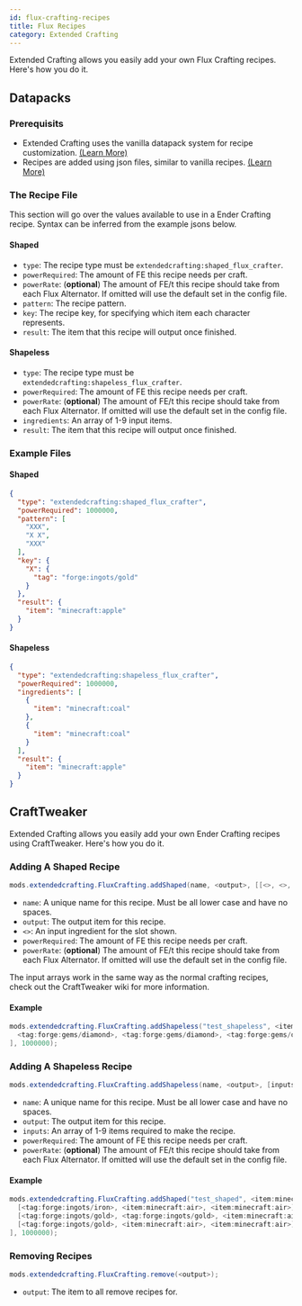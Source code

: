 ```yaml
---
id: flux-crafting-recipes
title: Flux Recipes
category: Extended Crafting
---
```


Extended Crafting allows you easily add your own Flux Crafting recipes. Here's how you do it.

## Datapacks
### Prerequisits
- Extended Crafting uses the vanilla datapack system for recipe customization. [(Learn More)](https://minecraft.gamepedia.com/Data_pack)
- Recipes are added using json files, similar to vanilla recipes. [(Learn More)](https://minecraft.gamepedia.com/Recipe)

### The Recipe File
This section will go over the values available to use in a Ender Crafting recipe. Syntax can be inferred from the example jsons below.
#### Shaped
- `type`: The recipe type must be `extendedcrafting:shaped_flux_crafter`.
- `powerRequired`: The amount of FE this recipe needs per craft.
- `powerRate`: (**optional**) The amount of FE/t this recipe should take from each Flux Alternator. If omitted will use the default set in the config file.
- `pattern`: The recipe pattern.
- `key`: The recipe key, for specifying which item each character represents.
- `result`: The item that this recipe will output once finished.

#### Shapeless
- `type`: The recipe type must be `extendedcrafting:shapeless_flux_crafter`.
- `powerRequired`: The amount of FE this recipe needs per craft.
- `powerRate`: (**optional**) The amount of FE/t this recipe should take from each Flux Alternator. If omitted will use the default set in the config file.
- `ingredients`: An array of 1-9 input items.
- `result`: The item that this recipe will output once finished.

### Example Files
#### Shaped
```json
{
  "type": "extendedcrafting:shaped_flux_crafter",
  "powerRequired": 1000000,
  "pattern": [
    "XXX",
    "X X",
    "XXX"
  ],
  "key": {
    "X": {
      "tag": "forge:ingots/gold"
    }
  },
  "result": {
    "item": "minecraft:apple"
  }
}
```

#### Shapeless
```json
{
  "type": "extendedcrafting:shapeless_flux_crafter",
  "powerRequired": 1000000,
  "ingredients": [
    {
      "item": "minecraft:coal"
    },
    {
      "item": "minecraft:coal"
    }
  ],
  "result": {
    "item": "minecraft:apple"
  }
}
```

## CraftTweaker

Extended Crafting allows you easily add your own Ender Crafting recipes using CraftTweaker. Here's how you do it.

### Adding A Shaped Recipe
```java
mods.extendedcrafting.FluxCrafting.addShaped(name, <output>, [[<>, <>, <>], [<>, <>, <>], [<>, <>, <>]], powerRequired, powerRate);  
```

- `name`: A unique name for this recipe. Must be all lower case and have no spaces.
- `output`: The output item for this recipe.
- `<>`: An input ingredient for the slot shown.
- `powerRequired`: The amount of FE this recipe needs per craft.
- `powerRate`: (**optional**) The amount of FE/t this recipe should take from each Flux Alternator. If omitted will use the default set in the config file.

The input arrays work in the same way as the normal crafting recipes, check out the CraftTweaker wiki for more information.

#### Example
```java
mods.extendedcrafting.FluxCrafting.addShapeless("test_shapeless", <item:minecraft:cobblestone>, [
  <tag:forge:gems/diamond>, <tag:forge:gems/diamond>, <tag:forge:gems/diamond>, <tag:forge:gems/diamond>, <tag:forge:gems/diamond>, <tag:forge:gems/diamond>
], 1000000);
```

### Adding A Shapeless Recipe
```java
mods.extendedcrafting.FluxCrafting.addShapeless(name, <output>, [inputs], powerRequired, powerRate); 
```

- `name`: A unique name for this recipe. Must be all lower case and have no spaces.
- `output`: The output item for this recipe.
- `inputs`: An array of 1-9 items required to make the recipe.
- `powerRequired`: The amount of FE this recipe needs per craft.
- `powerRate`: (**optional**) The amount of FE/t this recipe should take from each Flux Alternator. If omitted will use the default set in the config file.

#### Example
```java
mods.extendedcrafting.FluxCrafting.addShaped("test_shaped", <item:minecraft:stick>, [
  [<tag:forge:ingots/iron>, <item:minecraft:air>, <item:minecraft:air>], 
  [<tag:forge:ingots/gold>, <tag:forge:ingots/gold>, <item:minecraft:air>], 
  [<tag:forge:ingots/gold>, <item:minecraft:air>, <item:minecraft:air>]
], 1000000);
```

### Removing Recipes
```java
mods.extendedcrafting.FluxCrafting.remove(<output>);
```

- `output`: The item to all remove recipes for.

